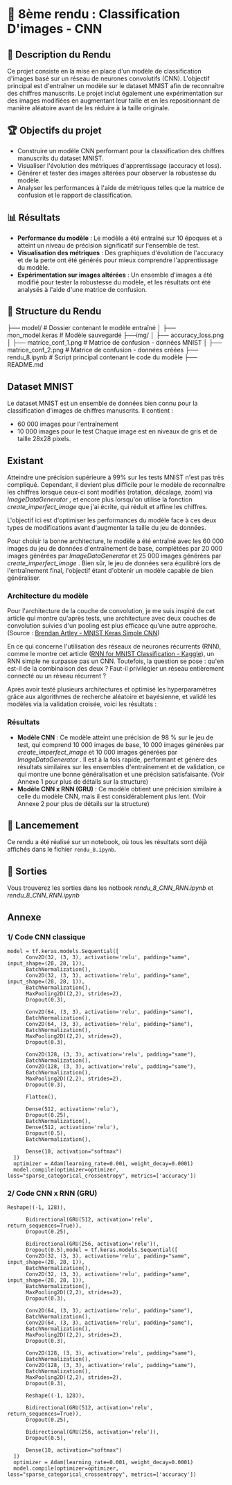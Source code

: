 # 📌 8ème rendu : Classification D'images - CNN

## 📝 Description du Rendu

Ce projet consiste en la mise en place d'un modèle de classification d'images basé sur un réseau de neurones convolutifs (CNN). L'objectif principal est d'entraîner un modèle sur le dataset MNIST afin de reconnaître des chiffres manuscrits. Le projet inclut également une expérimentation sur des images modifiées en augmentant leur taille et en les repositionnant de manière aléatoire avant de les réduire à la taille originale.

## 🏆 Objectifs du projet

* Construire un modèle CNN performant pour la classification des chiffres manuscrits du dataset MNIST.
* Visualiser l'évolution des métriques d'apprentissage (accuracy et loss).
* Générer et tester des images altérées pour observer la robustesse du modèle.
* Analyser les performances à l'aide de métriques telles que la matrice de confusion et le rapport de classification.

## 📊 Résultats

* **Performance du modèle** : Le modèle a été entraîné sur 10 époques et a atteint un niveau de précision significatif sur l'ensemble de test.
* **Visualisation des métriques** : Des graphiques d'évolution de l'accuracy et de la perte ont été générés pour mieux comprendre l'apprentissage du modèle.
* **Expérimentation sur images altérées** : Un ensemble d'images a été modifié pour tester la robustesse du modèle, et les résultats ont été analysés à l'aide d'une matrice de confusion.

## 📂 Structure du Rendu

├── model/                  		 # Dossier contenant le modèle entraîné
│   ├── mon_model.keras      # Modèle sauvegardé
├──img/
│   ├── accuracy_loss.png
│   ├── matrice_conf_1.png   # Matrice de confusion - données MNIST
│   ├── matrice_conf_2.png   # Matrice de confusion - données créées
├── rendu_8.ipynb                 # Script principal contenant le code du modèle
├── README.md

## Dataset MNIST

Le dataset MNIST est un ensemble de données bien connu pour la classification d'images de chiffres manuscrits. Il contient :

* 60 000 images pour l'entraînement
* 10 000 images pour le test
  Chaque image est en niveaux de gris et de taille 28x28 pixels.

## Existant

Atteindre une précision supérieure à 99% sur les tests MNIST n'est pas très compliqué. Cependant, il devient plus difficile pour le modèle de reconnaître les chiffres lorsque ceux-ci sont modifiés (rotation, décalage, zoom) via  *ImageDataGenerator* , et encore plus lorsqu'on utilise la fonction *create_imperfect_image* que j'ai écrite, qui réduit et affine les chiffres.

L'objectif ici est d'optimiser les performances du modèle face à ces deux types de modifications avant d'augmenter la taille du jeu de données.

Pour choisir la bonne architecture, le modèle a été entraîné avec les 60 000 images du jeu de données d'entraînement de base, complétées par 20 000 images générées par *ImageDataGenerator* et 25 000 images générées par  *create_imperfect_image* . Bien sûr, le jeu de données sera équilibré lors de l'entraînement final, l'objectif étant d'obtenir un modèle capable de bien généraliser.

### Architecture du modèle

Pour l'architecture de la couche de convolution, je me suis inspiré de cet article qui montre qu'après tests, une architecture avec deux couches de convolution suivies d'un pooling est plus efficace qu'une autre approche. (Source : [Brendan Artley - MNIST Keras Simple CNN](https://medium.com/@BrendanArtley/mnist-keras-simple-cnn-99-6-731b624aee7f))

En ce qui concerne l'utilisation des réseaux de neurones récurrents (RNN), comme le montre cet article ([RNN for MNIST Classification - Kaggle](https://www.kaggle.com/code/mikolajbabula/rnn-for-mnist-classification-tensor-flow)), un RNN simple ne surpasse pas un CNN. Toutefois, la question se pose : qu'en est-il de la combinaison des deux ? Faut-il privilégier un réseau entièrement connecté ou un réseau récurrent ?

Après avoir testé plusieurs architectures et optimisé les hyperparamètres grâce aux algorithmes de recherche aléatoire et bayésienne, et validé les modèles via la validation croisée, voici les résultats :

### Résultats

* **Modèle CNN** : Ce modèle atteint une précision de 98 % sur le jeu de test, qui comprend 10 000 images de base, 10 000 images générées par *create_imperfect_image* et 10 000 images générées par  *ImageDataGenerator* . Il est à la fois rapide, performant et génère des résultats similaires sur les ensembles d'entraînement et de validation, ce qui montre une bonne généralisation et une précision satisfaisante. (Voir Annexe 1 pour plus de détails sur la structure)
* **Modèle CNN x RNN (GRU)** : Ce modèle obtient une précision similaire à celle du modèle CNN, mais il est considérablement plus lent. (Voir Annexe 2 pour plus de détails sur la structure)

## 🚀 Lancemement

Ce rendu a été réalisé sur un notebook, où tous les résultats sont déjà affichés dans le fichier `rendu_8.ipynb`.

## **📸 Sorties**

Vous trouverez les sorties dans les notbook *rendu_8_CNN_RNN.ipynb* et *rendu_8_CNN_RNN.ipynb*

## Annexe

### 1/ Code CNN classique

```
model = tf.keras.models.Sequential([
      Conv2D(32, (3, 3), activation='relu', padding="same", input_shape=(28, 28, 1)),
      BatchNormalization(),
      Conv2D(32, (3, 3), activation='relu', padding="same", input_shape=(28, 28, 1)),
      BatchNormalization(),
      MaxPooling2D((2,2), strides=2),
      Dropout(0.3),

      Conv2D(64, (3, 3), activation='relu', padding="same"),
      BatchNormalization(),
      Conv2D(64, (3, 3), activation='relu', padding="same"),
      BatchNormalization(),
      MaxPooling2D((2,2), strides=2),
      Dropout(0.3),

      Conv2D(128, (3, 3), activation='relu', padding="same"),
      BatchNormalization(),
      Conv2D(128, (3, 3), activation='relu', padding="same"),
      BatchNormalization(),
      MaxPooling2D((2,2), strides=2),
      Dropout(0.3),

      Flatten(),

      Dense(512, activation='relu'),
      Dropout(0.25),
      BatchNormalization(),
      Dense(512, activation='relu'),
      Dropout(0.5),
      BatchNormalization(),

      Dense(10, activation="softmax")
  ])
  optimizer = Adam(learning_rate=0.001, weight_decay=0.0001)
  model.compile(optimizer=optimizer, loss="sparse_categorical_crossentropy", metrics=['accuracy'])
```

### 2/ Code CNN x RNN (GRU)

```
Reshape((-1, 128)),

      Bidirectional(GRU(512, activation='relu', return_sequences=True)),
      Dropout(0.25),

      Bidirectional(GRU(256, activation='relu')),
      Dropout(0.5),model = tf.keras.models.Sequential([
      Conv2D(32, (3, 3), activation='relu', padding="same", input_shape=(28, 28, 1)),
      BatchNormalization(),
      Conv2D(32, (3, 3), activation='relu', padding="same", input_shape=(28, 28, 1)),
      BatchNormalization(),
      MaxPooling2D((2,2), strides=2),
      Dropout(0.3),

      Conv2D(64, (3, 3), activation='relu', padding="same"),
      BatchNormalization(),
      Conv2D(64, (3, 3), activation='relu', padding="same"),
      BatchNormalization(),
      MaxPooling2D((2,2), strides=2),
      Dropout(0.3),

      Conv2D(128, (3, 3), activation='relu', padding="same"),
      BatchNormalization(),
      Conv2D(128, (3, 3), activation='relu', padding="same"),
      BatchNormalization(),
      MaxPooling2D((2,2), strides=2),
      Dropout(0.3),

      Reshape((-1, 128)),

      Bidirectional(GRU(512, activation='relu', return_sequences=True)),
      Dropout(0.25),

      Bidirectional(GRU(256, activation='relu')),
      Dropout(0.5),

      Dense(10, activation="softmax")
  ])
  optimizer = Adam(learning_rate=0.001, weight_decay=0.0001)
  model.compile(optimizer=optimizer, loss="sparse_categorical_crossentropy", metrics=['accuracy'])
```
